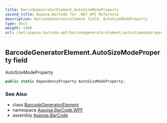 ```yaml
---
title: BarcodeGeneratorElement.AutoSizeModeProperty
second_title: Aspose.BarCode for .NET API Reference
description: BarcodeGeneratorElement field. AutoSizeModeProperty
type: docs
weight: 1460
url: /net/aspose.barcode.wpf/barcodegeneratorelement/autosizemodeproperty/
---
```

## BarcodeGeneratorElement.AutoSizeModeProperty field

AutoSizeModeProperty

```csharp
public static DependencyProperty AutoSizeModeProperty;
```

### See Also

* class [BarcodeGeneratorElement](../)
* namespace [Aspose.BarCode.WPF](../../barcodegeneratorelement/)
* assembly [Aspose.BarCode](../../../)


